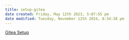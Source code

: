 ```yaml
---
title: setup-gitea
date created: Friday, May 12th 2023, 5:07:55 pm
date modified: Tuesday, November 12th 2024, 8:34:38 pm
---
```


[Gitea Setup](https://www.scaleway.com/en/docs/configure-gitea-code-hosting-solution/.md)
